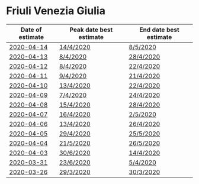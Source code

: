 # Friuli Venezia Giulia

|Date of estimate|Peak date best estimate|End date best estimate|
|----|----|----|
|[2020-04-14](2020-04-14/README.md)|[14/4/2020](2020-04-14/COVID-19_friuli_venezia_giulia_j12_2020-04-14.md)|[8/5/2020](2020-04-14/COVID-19_friuli_venezia_giulia_j8_2020-04-14.md)|
|[2020-04-13](2020-04-13/README.md)|[8/4/2020](2020-04-13/COVID-19_friuli_venezia_giulia_j8_2020-04-13.md)|[28/4/2020](2020-04-13/COVID-19_friuli_venezia_giulia_j8_2020-04-13.md)|
|[2020-04-12](2020-04-12/README.md)|[8/4/2020](2020-04-12/COVID-19_friuli_venezia_giulia_j8_2020-04-12.md)|[22/4/2020](2020-04-12/COVID-19_friuli_venezia_giulia_j12_2020-04-12.md)|
|[2020-04-11](2020-04-11/README.md)|[9/4/2020](2020-04-11/COVID-19_friuli_venezia_giulia_j8_2020-04-11.md)|[21/4/2020](2020-04-11/COVID-19_friuli_venezia_giulia_j13_2020-04-11.md)|
|[2020-04-10](2020-04-10/README.md)|[13/4/2020](2020-04-10/COVID-19_friuli_venezia_giulia_j12_2020-04-10.md)|[22/4/2020](2020-04-10/COVID-19_friuli_venezia_giulia_j12_2020-04-10.md)|
|[2020-04-09](2020-04-09/README.md)|[7/4/2020](2020-04-09/COVID-19_friuli_venezia_giulia_j7_2020-04-09.md)|[24/4/2020](2020-04-09/COVID-19_friuli_venezia_giulia_j12_2020-04-09.md)|
|[2020-04-08](2020-04-08/README.md)|[15/4/2020](2020-04-08/COVID-19_friuli_venezia_giulia_j11_2020-04-08.md)|[28/4/2020](2020-04-08/COVID-19_friuli_venezia_giulia_j11_2020-04-08.md)|
|[2020-04-07](2020-04-07/README.md)|[16/4/2020](2020-04-07/COVID-19_friuli_venezia_giulia_j11_2020-04-07.md)|[2/5/2020](2020-04-07/COVID-19_friuli_venezia_giulia_j11_2020-04-07.md)|
|[2020-04-06](2020-04-06/README.md)|[13/4/2020](2020-04-06/COVID-19_friuli_venezia_giulia_j11_2020-04-06.md)|[26/4/2020](2020-04-06/COVID-19_friuli_venezia_giulia_j11_2020-04-06.md)|
|[2020-04-05](2020-04-05/README.md)|[29/4/2020](2020-04-05/COVID-19_friuli_venezia_giulia_j12_2020-04-05.md)|[25/5/2020](2020-04-05/COVID-19_friuli_venezia_giulia_j8_2020-04-05.md)|
|[2020-04-04](2020-04-04/README.md)|[21/5/2020](2020-04-04/COVID-19_friuli_venezia_giulia_j8_2020-04-04.md)|[26/5/2020](2020-04-04/COVID-19_friuli_venezia_giulia_j7_2020-04-04.md)|
|[2020-04-03](2020-04-03/README.md)|[30/6/2020](2020-04-03/COVID-19_friuli_venezia_giulia_j7_2020-04-03.md)|[14/4/2020](2020-04-03/COVID-19_friuli_venezia_giulia_j10_2020-04-03.md)|
|[2020-03-31](2020-03-31/README.md)|[23/6/2020](2020-03-31/COVID-19_friuli_venezia_giulia_j8_2020-03-31.md)|[5/4/2020](2020-03-31/COVID-19_friuli_venezia_giulia_j10_2020-03-31.md)|
|[2020-03-26](2020-03-26/README.md)|[29/3/2020](2020-03-26/COVID-19_friuli_venezia_giulia_j8_2020-03-26.md)|[30/3/2020](2020-03-26/COVID-19_friuli_venezia_giulia_j8_2020-03-26.md)|
